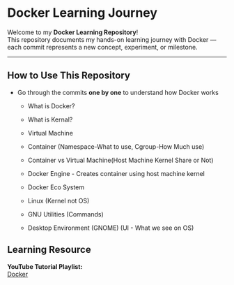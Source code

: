 # Docker Learning Journey

Welcome to my **Docker Learning Repository**!  
This repository documents my hands-on learning journey with Docker — each commit represents a new concept, experiment, or milestone.  

---

## How to Use This Repository

- Go through the commits **one by one** to understand how Docker works
    - What is Docker?
    - What is Kernal?
    - Virtual Machine
    - Container (Namespace-What to use, Cgroup-How Much use)
    - Container vs Virtual Machine(Host Machine Kernel Share or Not)
    - Docker Engine - Creates container using host machine kernel
    - Docker Eco System

    - Linux (Kernel not OS)
    - GNU Utilities (Commands)
    - Desktop Environment (GNOME) (UI - What we see on OS)

## Learning Resource

**YouTube Tutorial Playlist:**  
[Docker](https://www.youtube.com/playlist?list=PLpCqPSEm2Xe8dVi8cCLM9jmRp-FtEIGil)


